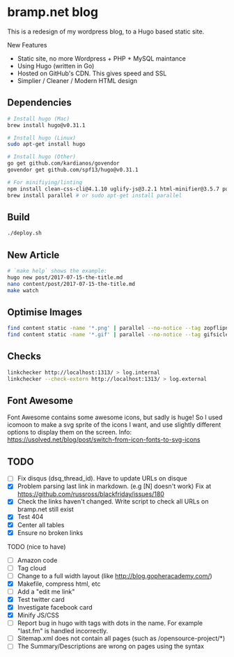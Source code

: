 bramp.net blog
==============

This is a redesign of my wordpress blog, to a Hugo based static site.

New Features
 * Static site, no more Wordpress + PHP + MySQL maintance
 * Using Hugo (written in Go)
 * Hosted on GitHub's CDN. This gives speed and SSL
 * Simplier / Cleaner / Modern HTML design

Dependencies
------------
```bash
# Install hugo (Mac)
brew install hugo@v0.31.1

# Install hugo (Linux)
sudo apt-get install hugo

# Install hugo (Other)
go get github.com/kardianos/govendor
govendor get github.com/spf13/hugo@v0.31.1

# For minifiying/linting
npm install clean-css-cli@4.1.10 uglify-js@3.2.1 html-minifier@3.5.7 purify-css@1.2.5
brew install parallel # or sudo apt-get install parallel
```

Build
-----
```bash
./deploy.sh
```

New Article
-----------
```bash
# `make help` shows the example:
hugo new post/2017-07-15-the-title.md
nano content/post/2017-07-15-the-title.md
make watch
```

Optimise Images
---------------
```bash
find content static -name '*.png' | parallel --no-notice --tag zopflipng -y "{}" "{}"
find content static -name '*.gif' | parallel --no-notice --tag gifsicle -O -o "{}" "{}"
```

Checks
------
```bash
linkchecker http://localhost:1313/ > log.internal
linkchecker --check-extern http://localhost:1313/ > log.external
```

Font Awesome
------------
Font Awesome contains some awesome icons, but sadly is huge! So I used icomoon to make a svg sprite of the icons I want, and use slightly different options to display them on the screen.
Info: https://usolved.net/blog/post/switch-from-icon-fonts-to-svg-icons

TODO
----
- [ ] Fix disqus (dsq_thread_id). Have to update URLs on disque
- [x] Problem parsing last link in markdown. (e.g [N] doesn't work) Fix at https://github.com/russross/blackfriday/issues/180
- [x] Check the links haven't changed. Write script to check all URLs on bramp.net still exist
- [x] Test 404
- [x] Center all tables
- [x] Ensure no broken links

TODO (nice to have)
- [ ] Amazon code
- [ ] Tag cloud
- [ ] Change to a full width layout (like http://blog.gopheracademy.com/)
- [x] Makefile, compress html, etc
- [ ] Add a "edit me link"
- [x] Test twitter card
- [x] Investigate facebook card
- [x] Minify JS/CSS
- [ ] Report bug in hugo with tags with dots in the name. For example "last.fm" is handled incorrectly.
- [ ] Sitemap.xml does not contain all pages (such as /opensource-project/*)
- [ ] The Summary/Descriptions are wrong on pages using the <!--more--> syntax
